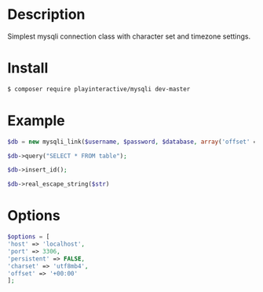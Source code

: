 # Description
Simplest mysqli connection class with character set and timezone settings.

# Install
```bash
$ composer require playinteractive/mysqli dev-master
```

# Example
```php
$db = new mysqli_link($username, $password, $database, array('offset' => date('P')));

$db->query("SELECT * FROM table");

$db->insert_id();

$db->real_escape_string($str)
```
# Options
```php
$options = [
'host' => 'localhost', 
'port' => 3306, 
'persistent' => FALSE, 
'charset' => 'utf8mb4', 
'offset' => '+00:00'
];
```
